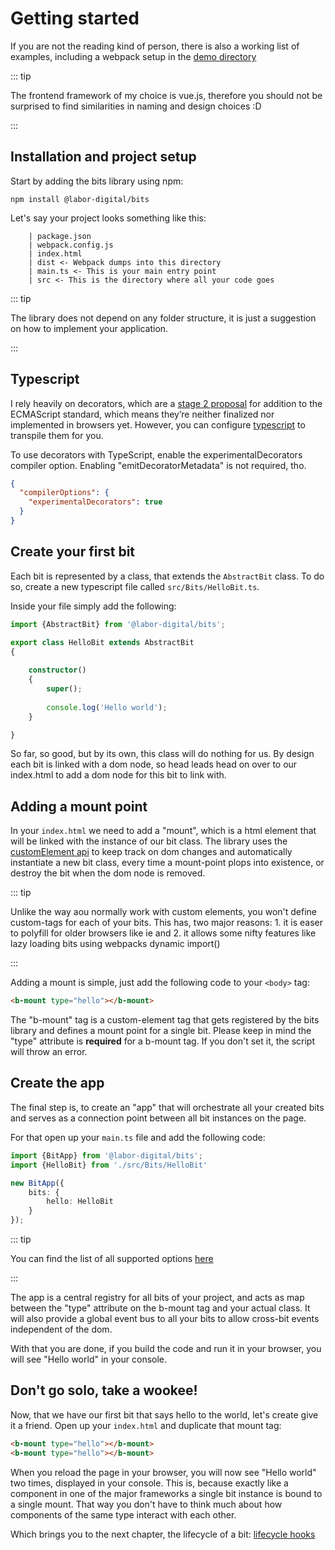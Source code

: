 # Getting started

If you are not the reading kind of person, there is also a working list of examples, including a webpack setup in the [demo directory](#demo)

::: tip 

The frontend framework of my choice is vue.js, therefore you should not be surprised to find similarities in naming and design choices :D

:::

## Installation and project setup
Start by adding the bits library using npm:

```
npm install @labor-digital/bits
```

Let's say your project looks something like this:

```
    | package.json
    | webpack.config.js
    | index.html 
    | dist <- Webpack dumps into this directory
    | main.ts <- This is your main entry point
    | src <- This is the directory where all your code goes
```

::: tip

The library does not depend on any folder structure, it is just a suggestion on how to implement your application.

:::

## Typescript

I rely heavily on decorators, which are a [stage 2 proposal](https://github.com/tc39/proposal-decorators) for addition to the ECMAScript standard, which means they’re neither finalized nor implemented in browsers yet.
However, you can configure [typescript](https://www.typescriptlang.org/docs/handbook/decorators.html) to transpile them for you.

To use decorators with TypeScript, enable the experimentalDecorators compiler option. Enabling "emitDecoratorMetadata" is not required, tho.

```json
{
  "compilerOptions": {
	"experimentalDecorators": true
  }
}
```

## Create your first bit

Each bit is represented by a class, that extends the `AbstractBit` class. To do so, create a new typescript file called `src/Bits/HelloBit.ts`.

Inside your file simply add the following:

```typescript
import {AbstractBit} from '@labor-digital/bits';

export class HelloBit extends AbstractBit
{
    
    constructor()
    {
        super();
        
        console.log('Hello world');
    }

}
```

So far, so good, but by its own, this class will do nothing for us. By design each bit is linked with a dom node, so head leads head on over to our index.html
to add a dom node for this bit to link with.

## Adding a mount point

In your `index.html` we need to add a "mount", which is a html element that will be linked with the instance of our bit class. The library uses
the [customElement api](https://developer.mozilla.org/en-US/docs/Web/Web_Components/Using_custom_elements) to keep track on dom changes and automatically
instantiate a new bit class, every time a mount-point plops into existence, or destroy the bit when the dom node is removed.

::: tip

Unlike the way aou normally work with custom elements, you won't define custom-tags for each of your bits. This has, two major reasons: 1. it is easer to
polyfill for older browsers like ie and 2. it allows some nifty features like lazy loading bits using webpacks dynamic import()

:::

Adding a mount is simple, just add the following code to your `<body>` tag:

```html
<b-mount type="hello"></b-mount>
```

The "b-mount" tag is a custom-element tag that gets registered by the bits library and defines a mount point for a single bit. Please keep in mind the "type"
attribute is **required** for a b-mount tag. If you don't set it, the script will throw an error.

## Create the app

The final step is, to create an "app" that will orchestrate all your created bits and serves as a connection point between all bit instances on the page.

For that open up your `main.ts` file and add the following code:

```typescript
import {BitApp} from '@labor-digital/bits';
import {HelloBit} from './src/Bits/HelloBit'

new BitApp({
    bits: {
        hello: HelloBit
    }
});
```

::: tip

You can find the list of all supported options [here](/api/interfaces/ibitappoptions.md)

:::

The app is a central registry for all bits of your project, and acts as map between the "type" attribute on the b-mount tag and your actual class. It will also
provide a global event bus to all your bits to allow cross-bit events independent of the dom.

With that you are done, if you build the code and run it in your browser, you will see "Hello world" in your console.

## Don't go solo, take a wookee!

Now, that we have our first bit that says hello to the world, let's create give it a friend. Open up your `index.html` and duplicate that mount tag:

```html
<b-mount type="hello"></b-mount>
<b-mount type="hello"></b-mount>
```

When you reload the page in your browser, you will now see "Hello world" two times, displayed in your console. This is, because exactly like a component in one
of the major frameworks a single bit instance is bound to a single mount. That way you don't have to think much about how components of the same type interact
with each other.

Which brings you to the next chapter, the lifecycle of a bit: [lifecycle hooks](./Lifecycle.md)